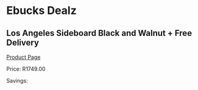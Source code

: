 
# Ebucks Dealz
## Los Angeles Sideboard Black and Walnut + Free Delivery
[Product Page](https://www.ebucks.com/web/shop/productSelected.do?prodId=1158395349&catId=1130195724)

Price: R1749.00

Savings: 


	